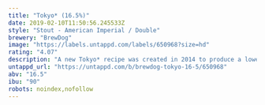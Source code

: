 ```yaml
---
title: "Tokyo* (16.5%)"
date: 2019-02-10T11:50:56.245533Z
style: "Stout - American Imperial / Double"
brewery: "BrewDog"
image: "https://labels.untappd.com/labels/650968?size=hd"
rating: "4.07"
description: "A new Tokyo* recipe was created in 2014 to produce a lower ABV at 16.5%. The 18.2% caused a lot of stress on the yeast. With the new recipe we have created a beer that ferments better and is packed full of more flavour than the original.  Tokyo* is a beer inspired by a 1980's space invaders arcade game played in Japan's capital.  The irony of existentialism, the parody of being and the inherent contradictions of post-modernism, all so delicately conveyed by the blocky, pixelated arcade action have all been painstakingly recreated in this bottles contents.  This imperial stout is brewed with copious amounts of speciality malts, jasmine and cranberries. After fermentation we then dry-hop this killer stout with a bucketload of our favourite hops before carefully ageing the beer on French toasted oak chips.  It is all about moderation. Everything in moderation, including moderation itself. What logically follows is that you must, from time, have excess. This beer is for those times.  Malts: Marris Otter, Dark Crystal, Caramalt, Chocolate Malt, Roast Barley.  Hops: Galena"
untappd_url: "https://untappd.com/b/brewdog-tokyo-16-5/650968"
abv: "16.5"
ibu: "90"
robots: noindex,nofollow
---
```

